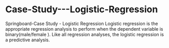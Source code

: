 # Case-Study---Logistic-Regression
Springboard-Case Study - Logistic Regression
Logistic regression is the appropriate regression analysis to perform when the dependent variable is binary(male/female ).  Like all regression analyses, the logistic regression is a predictive analysis. 

